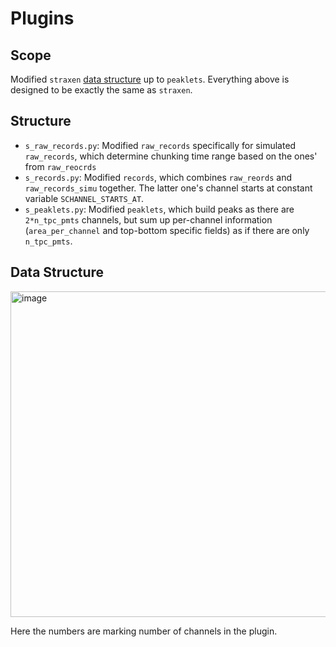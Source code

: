 # Plugins
## Scope
Modified `straxen` [data structure](https://straxen.readthedocs.io/en/latest/reference/datastructure_nT.html) up to `peaklets`. Everything above is designed to be exactly the same as `straxen`.
## Structure
- `s_raw_records.py`: Modified `raw_records` specifically for simulated `raw_records`, which determine chunking time range based on the ones' from `raw_reocrds`
- `s_records.py`: Modified `records`, which combines `raw_reords` and `raw_records_simu` together. The latter one's channel starts at constant variable `SCHANNEL_STARTS_AT`.
- `s_peaklets.py`: Modified `peaklets`, which build peaks as there are `2*n_tpc_pmts` channels, but sum up per-channel information (`area_per_channel` and top-bottom specific fields) as if there are only `n_tpc_pmts`.
## Data Structure
<img width="521" alt="image" src="https://github.com/FaroutYLq/saltax/assets/47046530/9c3ef86c-a171-4082-914a-98f6eee14a58">

Here the numbers are marking number of channels in the plugin.
